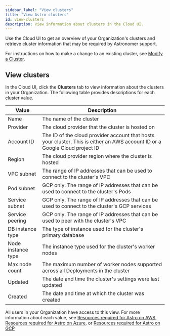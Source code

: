 ```yaml
---
sidebar_label: "View clusters"
title: "View Astro clusters"
id: view-clusters
description: View information about clusters in the Cloud UI.
---
```


Use the Cloud UI to get an overview of your Organization's clusters and retrieve cluster information that may be required by Astronomer support.

For instructions on how to make a change to an existing cluster, see [Modify a Cluster](modify-cluster.md).

## View clusters

In the Cloud UI, click the **Clusters** tab to view information about the clusters in your Organization. The following table provides descriptions for each cluster value.

| Value              | Description                                                                                     |
| ------------------ | ---------------------------------------------------------------------------------------------- |
| Name               | The name of the cluster                                                                        |
| Provider           | The cloud provider that the cluster is hosted on                                                |
| Account ID         | The ID of the cloud provider account that hosts your cluster. This is either an AWS account ID or a Google Cloud project ID                      |
| Region             | The cloud provider region where the cluster is hosted                                                          |
| VPC subnet         | The range of IP addresses that can be used to connect to the cluster's VPC                    |
| Pod subnet         | GCP only. The range of IP addresses that can be used to connect to the cluster's Pods         |
| Service subnet     | GCP only. The range of IP addresses that can be used to connect to the cluster's GCP services |
| Service peering    | GCP only. The range of IP addresses that can be used to peer with the cluster's VPC           |
| DB instance type   | The type of instance used for the cluster's primary database                                  |
| Node instance type | The instance type used for the cluster's worker nodes                                       |
| Max node count     | The maximum number of worker nodes supported across all Deployments in the cluster               |
| Updated            | The date and time the cluster's settings were last updated                                                |
| Created            | The date and time at which the cluster was created                                                                   |

 All users in your Organization have access to this view. For more information about each value, see [Resources required for Astro on AWS](https://docs.astronomer.io/astro/resource-reference-aws), [Resources required for Astro on Azure](https://docs.astronomer.io/astro/resource-reference-azure), or [Resources required for Astro on GCP](https://docs.astronomer.io/astro/resource-reference-gcp)
